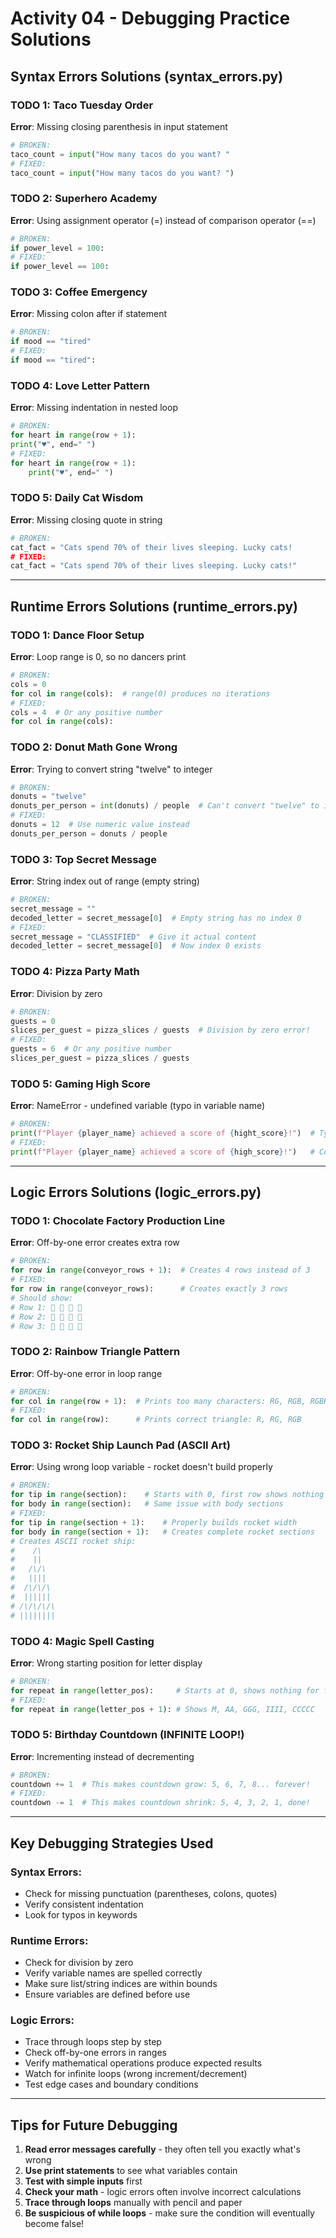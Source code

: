 # Activity 04 - Debugging Practice Solutions

## Syntax Errors Solutions (syntax_errors.py)

### TODO 1: Taco Tuesday Order
**Error**: Missing closing parenthesis in input statement
```python
# BROKEN:
taco_count = input("How many tacos do you want? "
# FIXED:
taco_count = input("How many tacos do you want? ")
```

### TODO 2: Superhero Academy
**Error**: Using assignment operator (=) instead of comparison operator (==)
```python
# BROKEN:
if power_level = 100:
# FIXED:
if power_level == 100:
```

### TODO 3: Coffee Emergency
**Error**: Missing colon after if statement
```python
# BROKEN:
if mood == "tired"
# FIXED:
if mood == "tired":
```

### TODO 4: Love Letter Pattern
**Error**: Missing indentation in nested loop
```python
# BROKEN:
for heart in range(row + 1):
print("♥", end=" ")
# FIXED:
for heart in range(row + 1):
    print("♥", end=" ")
```

### TODO 5: Daily Cat Wisdom
**Error**: Missing closing quote in string
```python
# BROKEN:
cat_fact = "Cats spend 70% of their lives sleeping. Lucky cats!
# FIXED:
cat_fact = "Cats spend 70% of their lives sleeping. Lucky cats!"
```

---

## Runtime Errors Solutions (runtime_errors.py)

### TODO 1: Dance Floor Setup
**Error**: Loop range is 0, so no dancers print
```python
# BROKEN:
cols = 0
for col in range(cols):  # range(0) produces no iterations
# FIXED:
cols = 4  # Or any positive number
for col in range(cols):
```

### TODO 2: Donut Math Gone Wrong
**Error**: Trying to convert string "twelve" to integer
```python
# BROKEN:
donuts = "twelve"
donuts_per_person = int(donuts) / people  # Can't convert "twelve" to int
# FIXED:
donuts = 12  # Use numeric value instead
donuts_per_person = donuts / people
```

### TODO 3: Top Secret Message
**Error**: String index out of range (empty string)
```python
# BROKEN:
secret_message = ""
decoded_letter = secret_message[0]  # Empty string has no index 0
# FIXED:
secret_message = "CLASSIFIED"  # Give it actual content
decoded_letter = secret_message[0]  # Now index 0 exists
```

### TODO 4: Pizza Party Math
**Error**: Division by zero
```python
# BROKEN:
guests = 0
slices_per_guest = pizza_slices / guests  # Division by zero error!
# FIXED:
guests = 6  # Or any positive number
slices_per_guest = pizza_slices / guests
```

### TODO 5: Gaming High Score
**Error**: NameError - undefined variable (typo in variable name)
```python
# BROKEN:
print(f"Player {player_name} achieved a score of {hight_score}!")  # Typo: hight_score
# FIXED:
print(f"Player {player_name} achieved a score of {high_score}!")   # Correct: high_score
```

---

## Logic Errors Solutions (logic_errors.py)

### TODO 1: Chocolate Factory Production Line
**Error**: Off-by-one error creates extra row
```python
# BROKEN:
for row in range(conveyor_rows + 1):  # Creates 4 rows instead of 3
# FIXED:
for row in range(conveyor_rows):      # Creates exactly 3 rows
# Should show:
# Row 1: 🍫 🍫 🍫 🍫 
# Row 2: 🍫 🍫 🍫 🍫 
# Row 3: 🍫 🍫 🍫 🍫 
```

### TODO 2: Rainbow Triangle Pattern
**Error**: Off-by-one error in loop range
```python
# BROKEN:
for col in range(row + 1):  # Prints too many characters: RG, RGB, RGBR
# FIXED:
for col in range(row):      # Prints correct triangle: R, RG, RGB
```

### TODO 3: Rocket Ship Launch Pad (ASCII Art)
**Error**: Using wrong loop variable - rocket doesn't build properly
```python
# BROKEN:
for tip in range(section):    # Starts with 0, first row shows nothing
for body in range(section):   # Same issue with body sections
# FIXED:
for tip in range(section + 1):    # Properly builds rocket width
for body in range(section + 1):   # Creates complete rocket sections
# Creates ASCII rocket ship:
#    /\
#    ||
#   /\/\
#   ||||
#  /\/\/\
#  ||||||
# /\/\/\/\
# ||||||||
```

### TODO 4: Magic Spell Casting
**Error**: Wrong starting position for letter display
```python
# BROKEN:
for repeat in range(letter_pos):     # Starts at 0, shows nothing for first letter
# FIXED:
for repeat in range(letter_pos + 1): # Shows M, AA, GGG, IIII, CCCCC
```

### TODO 5: Birthday Countdown (INFINITE LOOP!)
**Error**: Incrementing instead of decrementing
```python
# BROKEN:
countdown += 1  # This makes countdown grow: 5, 6, 7, 8... forever!
# FIXED:
countdown -= 1  # This makes countdown shrink: 5, 4, 3, 2, 1, done!
```

---

## Key Debugging Strategies Used

### Syntax Errors:
- Check for missing punctuation (parentheses, colons, quotes)
- Verify consistent indentation
- Look for typos in keywords

### Runtime Errors:
- Check for division by zero
- Verify variable names are spelled correctly
- Make sure list/string indices are within bounds
- Ensure variables are defined before use

### Logic Errors:
- Trace through loops step by step
- Check off-by-one errors in ranges
- Verify mathematical operations produce expected results
- Watch for infinite loops (wrong increment/decrement)
- Test edge cases and boundary conditions

---

## Tips for Future Debugging

1. **Read error messages carefully** - they often tell you exactly what's wrong
2. **Use print statements** to see what variables contain
3. **Test with simple inputs** first
4. **Check your math** - logic errors often involve incorrect calculations
5. **Trace through loops** manually with pencil and paper
6. **Be suspicious of while loops** - make sure the condition will eventually become false!
